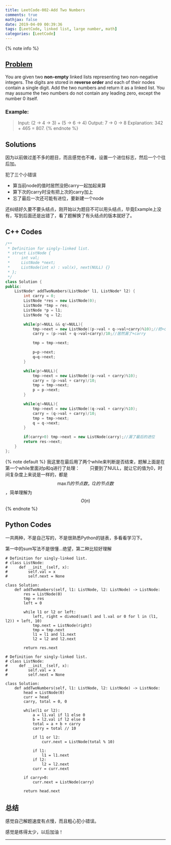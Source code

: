 ```yaml
---
title: LeetCode-002-Add Two Numbers
comments: true
mathjax: false
date: 2019-04-09 00:39:36
tags: [LeetCode, linked list, large number, math]
categories: [LeetCode]
---
```


<meta name="referrer" content="no-referrer" />

{% note info %}
## [Problem](https://leetcode.com/problems/add-two-numbers/)
You are given two **non-empty** linked lists representing two non-negative integers. 
The digits are stored in **reverse order** and each of their nodes contain a single digit. 
Add the two numbers and return it as a linked list.
You may assume the two numbers do not contain any leading zero, except the number 0 itself.

### Example:
> Input: (2 -> 4 -> 3) + (5 -> 6 -> 4)
> Output: 7 -> 0 -> 8
> Explanation: 342 + 465 = 807.
{% endnote %}
<!--more-->

## Solutions
因为以前做过差不多的题目，而且感觉也不难，设置一个进位标志，然后一个个往后加。

犯了三个小错误
- 算当前node的值时居然没把carry一起加起来算
- 算下次的carry时没有把上次的carry加上
- 忘了最后一次还可能有进位，要新建一个node

还纠结好久要不要头结点，刚开始以为题目不可以用头结点，毕竟Example上没有，写到后面还是出错了，看了题解换了有头结点的版本就好了。

## C++ Codes

```C++
/**
 * Definition for singly-linked list.
 * struct ListNode {
 *     int val;
 *     ListNode *next;
 *     ListNode(int x) : val(x), next(NULL) {}
 * };
 */
class Solution {
public:
    ListNode* addTwoNumbers(ListNode* l1, ListNode* l2) {
        int carry = 0;
        ListNode *res = new ListNode(0);
        ListNode *tmp = res;
        ListNode *p = l1;
        ListNode *q = l2;

        while(p!=NULL && q!=NULL){
            tmp->next = new ListNode((p->val + q->val+carry)%10);//把+carry放在了%10的后面
            carry = (p->val + q->val+carry)/10;//居然漏了+carry

            tmp = tmp->next;

            p=p->next;
            q=q->next;
        }

        while(p!=NULL){
            tmp->next = new ListNode((p->val + carry)%10);
            carry = (p->val + carry)/10;
            tmp = tmp->next;
            p = p->next;
        }

        while(q!=NULL){
            tmp->next = new ListNode((q->val + carry)%10);
            carry = (q->val + carry)/10;
            tmp = tmp->next;
            q = q->next;
        }

        if(carry>0) tmp->next = new ListNode(carry);//漏了最后的进位
        return res->next;
    }
};
```
{% note default %}
我这里在最后用了两个while来判断是否结束，题解上面是在第一个while里面对p和q进行了处理：
　　只要到了NULL，就让它的值为0，时间复杂度上来说是一样的，都是$$ \max{l1的节点数，l2的节点数} $$，简单理解为$$ O(n) $$
{% endnote %}

## Python Codes

一共两种，不是自己写的，不是很熟悉Python的链表，多看看学习下。

第一中的sum写法不是很懂...绝望，第二种比较好理解

```
# Definition for singly-linked list.
# class ListNode:
#     def __init__(self, x):
#         self.val = x
#         self.next = None

class Solution:
    def addTwoNumbers(self, l1: ListNode, l2: ListNode) -> ListNode:
        res = ListNode(0)
        tmp = res
        left = 0

        while l1 or l2 or left:
            left, right = divmod(sum(l and l.val or 0 for l in (l1, l2)) + left, 10)
            tmp.next = ListNode(right)
            tmp = tmp.next
            l1 = l1 and l1.next
            l2 = l2 and l2.next

        return res.next
```

```
# Definition for singly-linked list.
# class ListNode:
#     def __init__(self, x):
#         self.val = x
#         self.next = None

class Solution:
    def addTwoNumbers(self, l1: ListNode, l2: ListNode) -> ListNode:
        head = ListNode(0)
        curr = head
        carry, total = 0, 0

        while(l1 or l2):
            a = l1.val if l1 else 0
            b = l2.val if l2 else 0
            total = a + b + carry
            carry = total // 10

            if l1 or l2:
                curr.next = ListNode(total % 10)

            if l1:
                l1 = l1.next
            if l2:
                l2 = l2.next
            curr = curr.next

        if carry>0:
            curr.next = ListNode(carry)

        return head.next
```

## 总结
感觉自己解题速度有点慢，而且粗心犯小错误。

感觉是练得太少，以后加油！

-----------
